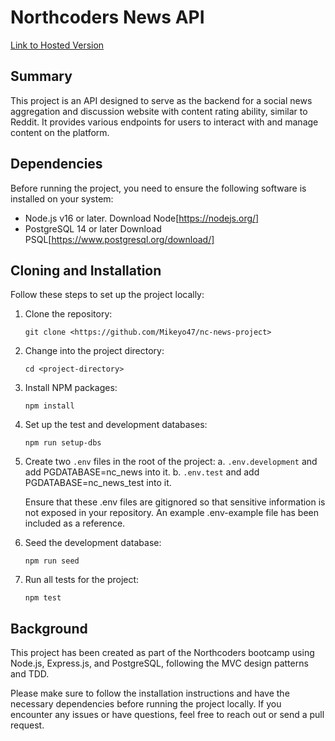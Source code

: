 # Northcoders News API

[Link to Hosted Version](https://nc-news-project-cyk6.onrender.com/api)

## Summary

This project is an API designed to serve as the backend for a social news aggregation and discussion website with content rating ability, similar to Reddit. It provides various endpoints for users to interact with and manage content on the platform.

## Dependencies

Before running the project, you need to ensure the following software is installed on your system:

- Node.js v16 or later. Download Node[https://nodejs.org/]
- PostgreSQL 14 or later Download PSQL[https://www.postgresql.org/download/]

## Cloning and Installation

Follow these steps to set up the project locally:

1. Clone the repository:
    ```shell
    git clone <https://github.com/Mikeyo47/nc-news-project>
    ```

2. Change into the project directory:
    ```shell
    cd <project-directory>
    ```

3. Install NPM packages:
    ```shell
    npm install
    ```

4. Set up the test and development databases:
    ```shell
    npm run setup-dbs
    ```

5. Create two `.env` files in the root of the project: 
    a. `.env.development` and add PGDATABASE=nc_news into it.
    b. `.env.test` and add PGDATABASE=nc_news_test into it.

    Ensure that these .env files are gitignored so that sensitive information is not exposed in your repository. 
    An example .env-example file has been included as a reference.

6. Seed the development database:
    ```shell
    npm run seed
    ```

7. Run all tests for the project:
    ```shell
    npm test
    ```

## Background

This project has been created as part of the Northcoders bootcamp using Node.js, Express.js, and PostgreSQL, following the MVC design patterns and TDD.

Please make sure to follow the installation instructions and have the necessary dependencies before running the project locally. If you encounter any issues or have questions, feel free to reach out or send a pull request.